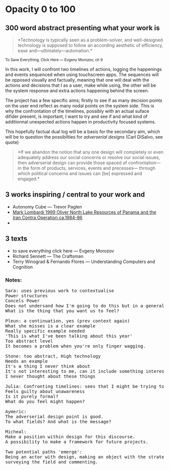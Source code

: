 # Opacity 0 to 100
## 300 word abstract presenting what your work is

<blockquote>
*Technology is typically seen as a problem-solver, and well-designed technology is supposed to follow an according aesthetic of efficiency, ease and—ultimately—automation.*
</blockquote>

<small>To Save Everything, Click Here — Evgeny Morozov, ch 9</small>

In this work, I will confront two timelines of actions, logging the happenings and events sequenced when using touchscreen apps. The sequences will be opposed visually and factually, meaning that one will deal with the actions and decisions that I as a user, make while using, the other will be the system response and extra actions happening behind the screen.

The project has a few specific aims; firstly to see if as many decision points on the user end reflect as many nodal points on the system side. This is why the confrontation of the timelines, possibly with an actual suface difider present, is important, I want to try and see if and what kind of additionnal unexpected actions happen in productivity focused systems.

This hopefully factual dual log will be a basis for the secondary aim, which will be to question the possibilties for *adverserial designs* (Carl DiSalvo, see quote)

<blockquote>
*If we abandon the notion that any one design will completely or even adequately address our social concerns or resolve our social issues, then adverserial design can provide those spaced of confrontation—in the form of products, services, events and precesses— through which political concerns and issues can [be] expressed and engaged.*
</blockquote>

## 3 works inspiring / central to your work and
  * Autonomy Cube — Trevor Paglen
  * [ Mark Lombardi 1999 Oliver North Lake Resources of Panama and the Iran Contra Operation ca.1984-86 ](http://adamdavidmorton.com/wp-content/uploads/2012/10/Mark-Lombardi-1999-Oliver-North-Lake-Resources-of-Panama-and-the-Iran-Contra-Operation-ca.1984-86.jpg)
  *

## 3 texts
  * to save everything click here — Evgeny Morozov
  * Richard Sennett — The Craftsman
  * Terry Winograd & Fernando Flores — Understanding Computers and Cognition


### Notes:
<pre>
Sara: uses previous work to contextualise
Power structures
Concels Power
Does not undersand how I'm going to do this but in a general sense I Understand
What is the thing that you want us to feel?

Pleun: a continuation, yes (prev context again)
What she misses is a clear example
Really specific example needed
'This is what I've been talking about this year'
Too abstract level
It becomes a problem when you're only finger wagging.

Stone: too abstract, High technology
Needs an example
It's a thing I never think about
It's not interesting to me, can it include something interesting for me.
I never thought about these things

Julia: Confronting timelines: sees that I might be trying to reveal
Feels guilty about unawareness
Is it purely formal?
What do you feel might happen?

Aymeric:
The adverserial design point is good.
To what fields? And what is the message?

Micheal:
Make a position within design for this discourse.
A possibility to make a framework for future projects.

Two potential paths 'emerge':
Being an actor with design, making an object with the strategies I develop
surveying the field and commenting.
</pre>
